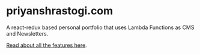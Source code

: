 # priyanshrastogi.com

A react-redux based personal portfolio that uses Lambda Functions as CMS and Newsletters.

[Read about all the features here](http://priyanshrastogi.com/notes/introducing-all-new-priyanshrastogi-com).